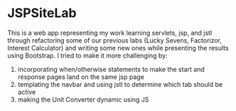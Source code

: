 # JSPSiteLab

This is a web app representing my work learning servlets, jsp, and jstl through refactoring some of our previous labs (Lucky Sevens, Factorizor, Interest Calculator) and writing some new ones while presenting the results using Bootstrap. I tried to make it more challenging by:
1) incorporating when/otherwise statements to make the start and response pages land on the same jsp page
2) templating the navbar and using jstl to determine which tab should be active
3) making the Unit Converter dynamic using JS
